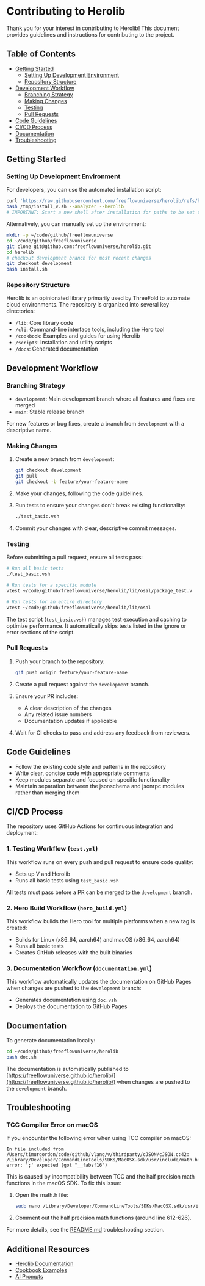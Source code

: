 # Contributing to Herolib

Thank you for your interest in contributing to Herolib! This document provides guidelines and instructions for contributing to the project.

## Table of Contents

- [Getting Started](#getting-started)
  - [Setting Up Development Environment](#setting-up-development-environment)
  - [Repository Structure](#repository-structure)
- [Development Workflow](#development-workflow)
  - [Branching Strategy](#branching-strategy)
  - [Making Changes](#making-changes)
  - [Testing](#testing)
  - [Pull Requests](#pull-requests)
- [Code Guidelines](#code-guidelines)
- [CI/CD Process](#cicd-process)
- [Documentation](#documentation)
- [Troubleshooting](#troubleshooting)

## Getting Started

### Setting Up Development Environment

For developers, you can use the automated installation script:

```bash
curl 'https://raw.githubusercontent.com/freeflowuniverse/herolib/refs/heads/development/install_v.sh' > /tmp/install_v.sh
bash /tmp/install_v.sh --analyzer --herolib 
# IMPORTANT: Start a new shell after installation for paths to be set correctly
```

Alternatively, you can manually set up the environment:

```bash
mkdir -p ~/code/github/freeflowuniverse
cd ~/code/github/freeflowuniverse
git clone git@github.com:freeflowuniverse/herolib.git
cd herolib
# checkout development branch for most recent changes
git checkout development 
bash install.sh
```

### Repository Structure

Herolib is an opinionated library primarily used by ThreeFold to automate cloud environments. The repository is organized into several key directories:

- `/lib`: Core library code
- `/cli`: Command-line interface tools, including the Hero tool
- `/cookbook`: Examples and guides for using Herolib
- `/scripts`: Installation and utility scripts
- `/docs`: Generated documentation

## Development Workflow

### Branching Strategy

- `development`: Main development branch where all features and fixes are merged
- `main`: Stable release branch

For new features or bug fixes, create a branch from `development` with a descriptive name.

### Making Changes

1. Create a new branch from `development`:
   ```bash
   git checkout development
   git pull
   git checkout -b feature/your-feature-name
   ```

2. Make your changes, following the code guidelines.

3. Run tests to ensure your changes don't break existing functionality:
   ```bash
   ./test_basic.vsh
   ```

4. Commit your changes with clear, descriptive commit messages.

### Testing

Before submitting a pull request, ensure all tests pass:

```bash
# Run all basic tests
./test_basic.vsh

# Run tests for a specific module
vtest ~/code/github/freeflowuniverse/herolib/lib/osal/package_test.v

# Run tests for an entire directory
vtest ~/code/github/freeflowuniverse/herolib/lib/osal
```

The test script (`test_basic.vsh`) manages test execution and caching to optimize performance. It automatically skips tests listed in the ignore or error sections of the script.

### Pull Requests

1. Push your branch to the repository:
   ```bash
   git push origin feature/your-feature-name
   ```

2. Create a pull request against the `development` branch.

3. Ensure your PR includes:
   - A clear description of the changes
   - Any related issue numbers
   - Documentation updates if applicable

4. Wait for CI checks to pass and address any feedback from reviewers.

## Code Guidelines

- Follow the existing code style and patterns in the repository
- Write clear, concise code with appropriate comments
- Keep modules separate and focused on specific functionality
- Maintain separation between the jsonschema and jsonrpc modules rather than merging them

## CI/CD Process

The repository uses GitHub Actions for continuous integration and deployment:

### 1. Testing Workflow (`test.yml`)

This workflow runs on every push and pull request to ensure code quality:
- Sets up V and Herolib
- Runs all basic tests using `test_basic.vsh`

All tests must pass before a PR can be merged to the `development` branch.

### 2. Hero Build Workflow (`hero_build.yml`)

This workflow builds the Hero tool for multiple platforms when a new tag is created:
- Builds for Linux (x86_64, aarch64) and macOS (x86_64, aarch64)
- Runs all basic tests
- Creates GitHub releases with the built binaries

### 3. Documentation Workflow (`documentation.yml`)

This workflow automatically updates the documentation on GitHub Pages when changes are pushed to the `development` branch:
- Generates documentation using `doc.vsh`
- Deploys the documentation to GitHub Pages

## Documentation

To generate documentation locally:

```bash
cd ~/code/github/freeflowuniverse/herolib
bash doc.sh
```

The documentation is automatically published to [https://freeflowuniverse.github.io/herolib/](https://freeflowuniverse.github.io/herolib/) when changes are pushed to the `development` branch.

## Troubleshooting

### TCC Compiler Error on macOS

If you encounter the following error when using TCC compiler on macOS:

```
In file included from /Users/timurgordon/code/github/vlang/v/thirdparty/cJSON/cJSON.c:42:
/Library/Developer/CommandLineTools/SDKs/MacOSX.sdk/usr/include/math.h:614: error: ';' expected (got "__fabsf16")
```

This is caused by incompatibility between TCC and the half precision math functions in the macOS SDK. To fix this issue:

1. Open the math.h file:
   ```bash
   sudo nano /Library/Developer/CommandLineTools/SDKs/MacOSX.sdk/usr/include/math.h
   ```

2. Comment out the half precision math functions (around line 612-626).

For more details, see the [README.md](README.md) troubleshooting section.

## Additional Resources

- [Herolib Documentation](https://freeflowuniverse.github.io/herolib/)
- [Cookbook Examples](https://github.com/freeflowuniverse/herolib/tree/development/cookbook)
- [AI Prompts](aiprompts/starter/0_start_here.md)
